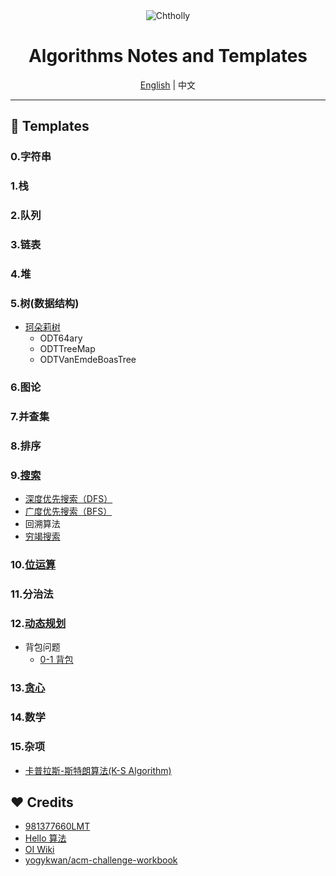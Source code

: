<div align='center'>
  <img src='https://espresso.codeforces.com/c9deeb5d7f464bfbd4253ce1ea834c6fbec97d40.png' alt="Chtholly"/>
  <h1>
  Algorithms Notes and Templates
  </h1>
  <a href='./README.md'>English</a> | 中文
</div>

---

## 📖 Templates

### 0.字符串

### 1.栈

### 2.队列

### 3.链表

### 4.堆

### 5.树(数据结构)

- [珂朵莉树](./Tree/ODT/)
  - ODT64ary
  - ODTTreeMap
  - ODTVanEmdeBoasTree

### 6.图论

### 7.并查集

### 8.排序

### 9.[搜索](./Search/)

- [深度优先搜索（DFS）](./Search/Depth_First_Search/)
- [广度优先搜索（BFS）](./Search/Breadth_First_Search/)
- 回溯算法
- [穷竭搜索](./Search/Exhaustive_Search/)

### 10.[位运算](./Bit_Manipulation/)

### 11.分治法

### 12.[动态规划](./Dynamic_Programming/)

- 背包问题
  - [0-1 背包](./Dynamic_Programming/背包问题/01背包/)

### 13.[贪心](./Greedy/)

### 14.数学

### 15.杂项

- [卡普拉斯-斯特朗算法(K-S Algorithm)](./Other/Karplus-Strong_Algorithm/)

## ❤️ Credits

- [981377660LMT](https://github.com/981377660LMT/algorithm-study/)
- [Hello 算法](https://www.hello-algo.com/)
- [OI Wiki](https://oi-wiki.org/)
- [yogykwan/acm-challenge-workbook](https://github.com/yogykwan/acm-challenge-workbook)
